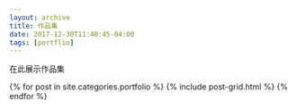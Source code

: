 ```yaml
---
layout: archive
title: 作品集
date: 2017-12-30T11:40:45-04:00
tags: [portflio]
---
```


在此展示作品集

<div class="tiles">
{% for post in site.categories.portfolio %}
  {% include post-grid.html %}
{% endfor %}
</div><!-- /.tiles 把所有categories 有 portfolio 的列出來-->
